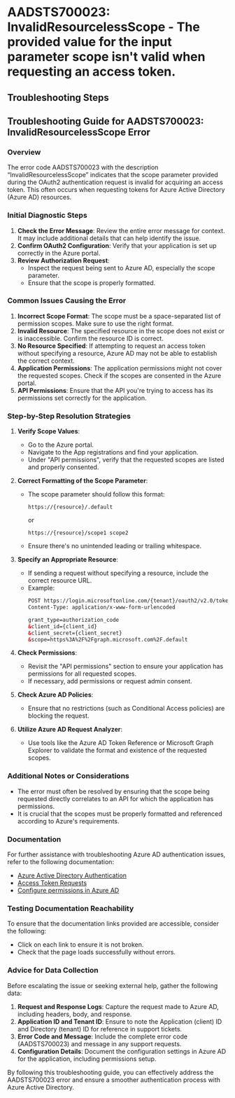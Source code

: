 
# AADSTS700023: InvalidResourcelessScope - The provided value for the input parameter scope isn't valid when requesting an access token.


## Troubleshooting Steps
## Troubleshooting Guide for AADSTS700023: InvalidResourcelessScope Error

### Overview
The error code AADSTS700023 with the description “InvalidResourcelessScope” indicates that the scope parameter provided during the OAuth2 authentication request is invalid for acquiring an access token. This often occurs when requesting tokens for Azure Active Directory (Azure AD) resources.

### Initial Diagnostic Steps

1. **Check the Error Message**: Review the entire error message for context. It may include additional details that can help identify the issue.
2. **Confirm OAuth2 Configuration**: Verify that your application is set up correctly in the Azure portal.
3. **Review Authorization Request**:
   - Inspect the request being sent to Azure AD, especially the scope parameter.
   - Ensure that the scope is properly formatted.

### Common Issues Causing the Error

1. **Incorrect Scope Format**: The scope must be a space-separated list of permission scopes. Make sure to use the right format.
2. **Invalid Resource**: The specified resource in the scope does not exist or is inaccessible. Confirm the resource ID is correct.
3. **No Resource Specified**: If attempting to request an access token without specifying a resource, Azure AD may not be able to establish the correct context.
4. **Application Permissions**: The application permissions might not cover the requested scopes. Check if the scopes are consented in the Azure portal.
5. **API Permissions**: Ensure that the API you're trying to access has its permissions set correctly for the application.

### Step-by-Step Resolution Strategies

1. **Verify Scope Values**:
   - Go to the Azure portal.
   - Navigate to the App registrations and find your application.
   - Under "API permissions", verify that the requested scopes are listed and properly consented.

2. **Correct Formatting of the Scope Parameter**:
   - The scope parameter should follow this format: 
     ```
     https://{resource}/.default 
     ```
     or 
     ```
     https://{resource}/scope1 scope2
     ```
   - Ensure there's no unintended leading or trailing whitespace.

3. **Specify an Appropriate Resource**:
   - If sending a request without specifying a resource, include the correct resource URL.
   - Example:
     ```html
     POST https://login.microsoftonline.com/{tenant}/oauth2/v2.0/token
     Content-Type: application/x-www-form-urlencoded

     grant_type=authorization_code
     &client_id={client_id}
     &client_secret={client_secret}
     &scope=https%3A%2F%2Fgraph.microsoft.com%2F.default
     ```

4. **Check Permissions**:
   - Revisit the "API permissions" section to ensure your application has permissions for all requested scopes.
   - If necessary, add permissions or request admin consent.

5. **Check Azure AD Policies**:
   - Ensure that no restrictions (such as Conditional Access policies) are blocking the request.

6. **Utilize Azure AD Request Analyzer**:
   - Use tools like the Azure AD Token Reference or Microsoft Graph Explorer to validate the format and existence of the requested scopes.

### Additional Notes or Considerations

- The error must often be resolved by ensuring that the scope being requested directly correlates to an API for which the application has permissions. 
- It is crucial that the scopes must be properly formatted and referenced according to Azure's requirements.

### Documentation

For further assistance with troubleshooting Azure AD authentication issues, refer to the following documentation:

- [Azure Active Directory Authentication](https://docs.microsoft.com/en-us/azure/active-directory/develop/authentication-scenarios)
- [Access Token Requests](https://docs.microsoft.com/en-us/azure/active-directory/develop/v2-oauth2-auth-code-flow)
- [Configure permissions in Azure AD](https://docs.microsoft.com/en-us/azure/active-directory/develop/v2-app-permissions)

### Testing Documentation Reachability

To ensure that the documentation links provided are accessible, consider the following:

- Click on each link to ensure it is not broken.
- Check that the page loads successfully without errors.

### Advice for Data Collection

Before escalating the issue or seeking external help, gather the following data:

1. **Request and Response Logs**: Capture the request made to Azure AD, including headers, body, and response.
2. **Application ID and Tenant ID**: Ensure to note the Application (client) ID and Directory (tenant) ID for reference in support tickets.
3. **Error Code and Message**: Include the complete error code (AADSTS700023) and message in any support requests.
4. **Configuration Details**: Document the configuration settings in Azure AD for the application, including permissions setup.

By following this troubleshooting guide, you can effectively address the AADSTS700023 error and ensure a smoother authentication process with Azure Active Directory.